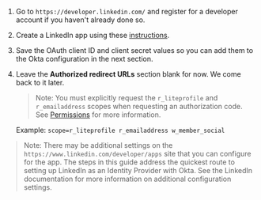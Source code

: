 1. Go to `https://developer.linkedin.com/` and register for a developer account if you haven't already done so.

2. Create a LinkedIn app using these [instructions](https://www.linkedin.com/developer/apps).

3. Save the OAuth client ID and client secret values so you can add them to the Okta configuration in the next section.

4. Leave the **Authorized redirect URLs** section blank for now. We come back to it later.

    > Note: You must explicitly request the `r_liteprofile` and `r_emailaddress` scopes when requesting an authorization code. See [Permissions](https://docs.microsoft.com/en-us/linkedin/shared/authentication/permissions?context=linkedin/context) for more information.

    Example: `scope=r_liteprofile r_emailaddress w_member_social`

> Note: There may be additional settings on the `https://www.linkedin.com/developer/apps` site that you can configure for the app. The steps in this guide address the quickest route to setting up LinkedIn as an Identity Provider with Okta. See the LinkedIn documentation for more information on additional configuration settings.